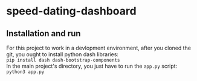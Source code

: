 # speed-dating-dashboard  

## Installation and run  

For this project to work in a devlopment environment, after you cloned the git, you ought to install python dash libraries:  
`pip install dash dash-bootstrap-components`  
In the main project's directory, you just have to run the `app.py` script:  
`python3 app.py`  
